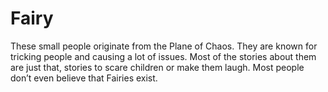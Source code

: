# Fairy

These small people originate from the Plane of Chaos. They are known for tricking people and causing a lot of issues. Most of the stories about them are just that, stories to scare children or make them laugh. Most people don’t even believe that Fairies exist.